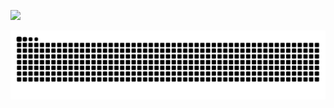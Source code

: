 
[![](https://github-profile-trophy.vercel.app/?username=Pomme978&theme=onestar&no-frame=true&no-bg=false&margin-w=4)](https://github-profile-trophy.vercel.app/?username=ryo-ma&theme=onedark)

<p align="center">
  <a href="snake">
    <img src="https://raw.githubusercontent.com/Pomme978/Pomme978/output/github-contribution-grid-snake-dark.svg" />
  </a>
</p>
